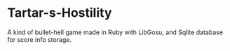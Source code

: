 # Tartar-s-Hostility
A kind of bullet-hell game made in Ruby with LibGosu, and Sqlite database for score info storage.
